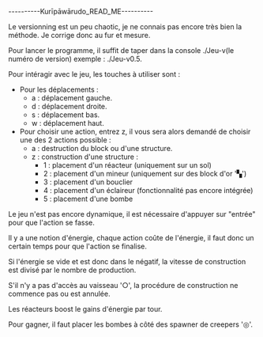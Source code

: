 ----------Kurīpāwārudo_READ_ME----------


Le versionning est un peu chaotic, je ne connais pas encore très bien la méthode. Je corrige donc au fur et mesure.


Pour lancer le programme, il suffit de taper dans la console ./Jeu-v(le numéro de version) exemple : ./Jeu-v0.5.


Pour intéragir avec le jeu, les touches à utiliser sont :
- Pour les déplacements :
    - a : déplacement gauche.
    - d : déplacement droite.
    - s : déplacement bas.
    - w : déplacement haut.
- Pour choisir une action, entrez z, il vous sera alors demandé de choisir une des 2 actions possible :
    - a : destruction du block ou d'une structure.
    - z : construction d'une structure :
        - 1 : placement d'un réacteur (uniquement sur un sol)
        - 2 : placement d'un mineur (uniquement sur des block d'or '▚')
        - 3 : placement d'un bouclier
        - 4 : placement d'un éclaireur (fonctionnalité pas encore intégrée)
        - 5 : placement d'une bombe


Le jeu n'est pas encore dynamique, il est nécessaire d'appuyer sur "entrée" pour que l'action se fasse.


Il y a une notion d'énergie, chaque action coûte de l'énergie, il faut donc un certain temps pour que l'action se finalise.


Si l'énergie se vide et est donc dans le négatif, la vitesse de construction est divisé  par le nombre de production.


S'il n'y a pas d'accès au vaisseau '○', la procédure de construction ne commence pas ou est annulée.


Les réacteurs boost le gains d'énergie par tour.


Pour gagner, il faut placer les bombes à côté des spawner de creepers '◎'.
